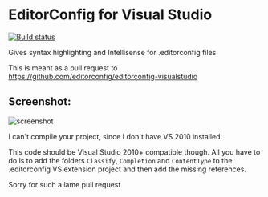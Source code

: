 EditorConfig for Visual Studio
============

[![Build status](https://ci.appveyor.com/api/projects/status/27hvb1s209u0a7xp)](https://ci.appveyor.com/project/madskristensen/editorconfig)

Gives syntax highlighting and Intellisense for .editorconfig files  

This is meant as a pull request to https://github.com/editorconfig/editorconfig-visualstudio  


## Screenshot:  

![screenshot](https://raw.githubusercontent.com/madskristensen/EditorConfig/master/art/screenshot.png)

I can't compile your project, since I don't have VS 2010 installed.

This code should be Visual Studio 2010+ compatible though. All you have to do 
is to add the folders `Classify`, `Completion` and `ContentType` to 
the .editorconfig VS extension project and then add the missing references.

Sorry for such a lame pull request
